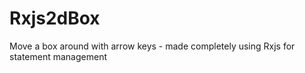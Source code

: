 # Rxjs2dBox
Move a box around with arrow keys - made completely using Rxjs for statement management
